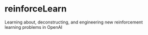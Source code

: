 # reinforceLearn
Learning about, deconstructing, and engineering new reinforcement learning problems in OpenAI
